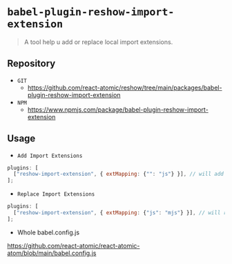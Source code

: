 # `babel-plugin-reshow-import-extension`

> A tool help u add or replace local import extensions.

## Repository 
* `GIT`
   * https://github.com/react-atomic/reshow/tree/main/packages/babel-plugin-reshow-import-extension
* `NPM`
   * https://www.npmjs.com/package/babel-plugin-reshow-import-extension

## Usage

* `Add Import Extensions`

```js
plugins: [
  ["reshow-import-extension", { extMapping: {"": "js"} }], // will add js extension
];
```

* `Replace Import Extensions`

```js
plugins: [
  ["reshow-import-extension", { extMapping: {"js": "mjs"} }], // will replace js extension with mjs
];
```

* Whole babel.config.js

https://github.com/react-atomic/react-atomic-atom/blob/main/babel.config.js

